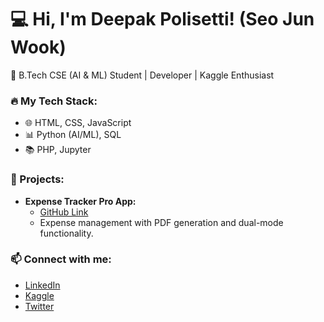 # 💻 Hi, I'm Deepak Polisetti! (Seo Jun Wook)
🚀 B.Tech CSE (AI & ML) Student | Developer | Kaggle Enthusiast  

### 🔥 My Tech Stack:  
- 🌐 HTML, CSS, JavaScript  
- 📊 Python (AI/ML), SQL  
- 📚 PHP, Jupyter  

### 🚀 Projects:  
- **Expense Tracker Pro App:**  
  - [GitHub Link](https://github.com/DEEPAK21072005/Expense-Tracker-App)  
  - Expense management with PDF generation and dual-mode functionality.  

### 📫 Connect with me:  
- [LinkedIn](https://www.linkedin.com/in/deepak-polisetti)  
- [Kaggle](https://www.kaggle.com/deepakpolisetti)  
- [Twitter](https://twitter.com/_gentle_man_21)  

